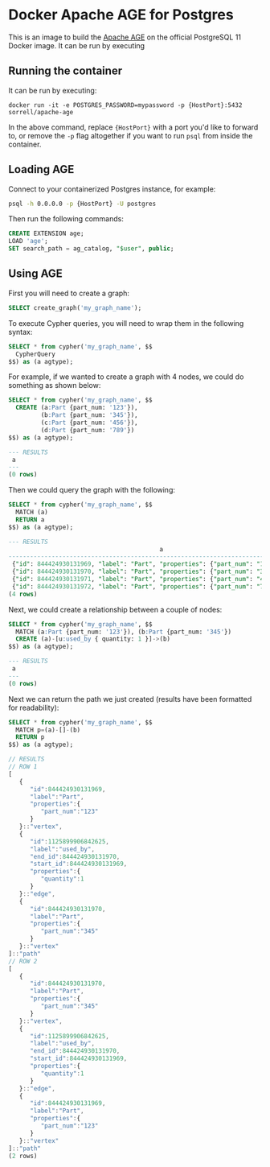 # Docker Apache AGE for Postgres

This is an image to build the [Apache AGE](https://github.com/apache/incubator-age/) on the official PostgreSQL 11 Docker image. It can be run by executing 

## Running the container

It can be run by executing:

`docker run -it -e POSTGRES_PASSWORD=mypassword -p {HostPort}:5432 sorrell/apache-age`

In the above command, replace `{HostPort}` with a port you'd like to forward to, or remove the `-p` flag altogether if you want to run `psql` from inside the container.

## Loading AGE

Connect to your containerized Postgres instance, for example:

```sh
psql -h 0.0.0.0 -p {HostPort} -U postgres
```

Then run the following commands:

```sql
CREATE EXTENSION age;
LOAD 'age';
SET search_path = ag_catalog, "$user", public;
```

## Using AGE

First you will need to create a graph:

```sql
SELECT create_graph('my_graph_name');
```

To execute Cypher queries, you will need to wrap them in the following syntax:

```sql
SELECT * from cypher('my_graph_name', $$
  CypherQuery
$$) as (a agtype);
```

For example, if we wanted to create a graph with 4 nodes, we could do something as shown below:

```sql
SELECT * from cypher('my_graph_name', $$
  CREATE (a:Part {part_num: '123'}),
         (b:Part {part_num: '345'}),
         (c:Part {part_num: '456'}),
         (d:Part {part_num: '789'})
$$) as (a agtype);

--- RESULTS
 a
---
(0 rows)
```

Then we could query the graph with the following:

```sql
SELECT * from cypher('my_graph_name', $$
  MATCH (a)
  RETURN a
$$) as (a agtype);

--- RESULTS
                                          a
-------------------------------------------------------------------------------------
 {"id": 844424930131969, "label": "Part", "properties": {"part_num": "123"}}::vertex
 {"id": 844424930131970, "label": "Part", "properties": {"part_num": "345"}}::vertex
 {"id": 844424930131971, "label": "Part", "properties": {"part_num": "456"}}::vertex
 {"id": 844424930131972, "label": "Part", "properties": {"part_num": "789"}}::vertex
(4 rows)
```

Next, we could create a relationship between a couple of nodes:

```sql
SELECT * from cypher('my_graph_name', $$
  MATCH (a:Part {part_num: '123'}), (b:Part {part_num: '345'})
  CREATE (a)-[u:used_by { quantity: 1 }]->(b)
$$) as (a agtype);

--- RESULTS
 a
---
(0 rows)
```

Next we can return the path we just created (results have been formatted for readability):

```sql
SELECT * from cypher('my_graph_name', $$
  MATCH p=(a)-[]-(b)
  RETURN p
$$) as (a agtype);
```

```javascript
// RESULTS
// ROW 1
[
   {
      "id":844424930131969,
      "label":"Part",
      "properties":{
         "part_num":"123"
      }
   }::"vertex",
   {
      "id":1125899906842625,
      "label":"used_by",
      "end_id":844424930131970,
      "start_id":844424930131969,
      "properties":{
         "quantity":1
      }
   }::"edge",
   {
      "id":844424930131970,
      "label":"Part",
      "properties":{
         "part_num":"345"
      }
   }::"vertex"
]::"path"
// ROW 2
[
   {
      "id":844424930131970,
      "label":"Part",
      "properties":{
         "part_num":"345"
      }
   }::"vertex",
   {
      "id":1125899906842625,
      "label":"used_by",
      "end_id":844424930131970,
      "start_id":844424930131969,
      "properties":{
         "quantity":1
      }
   }::"edge",
   {
      "id":844424930131969,
      "label":"Part",
      "properties":{
         "part_num":"123"
      }
   }::"vertex"
]::"path"
(2 rows)
```
